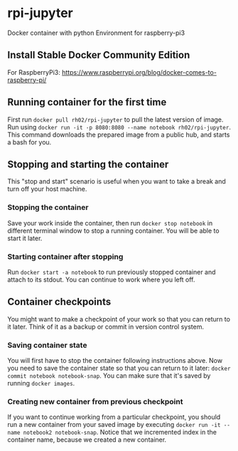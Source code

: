 rpi-jupyter
===

Docker container with python Environment for raspberry-pi3

## Install Stable Docker Community Edition


For RaspberryPi3: https://www.raspberrypi.org/blog/docker-comes-to-raspberry-pi/

## Running container for the first time


First run `docker pull rh02/rpi-jupyter` to pull the latest version of image. Run using `docker run -it -p 8080:8080 --name notebook rh02/rpi-jupyter`. This command downloads the prepared image from a public hub, and starts a bash for you.

## Stopping and starting the container

This "stop and start" scenario is useful when you want to take a break and turn off your host machine.

### Stopping the container

Save your work inside the container, then run `docker stop notebook` in different terminal window to stop a running container. You will be able to start it later.

### Starting container after stopping

Run `docker start -a notebook` to run previously stopped container and attach to its stdout. You can continue to work where you left off.

## Container checkpoints

You might want to make a checkpoint of your work so that you can return to it later. Think of it as a backup or commit in version control system.

### Saving container state

You will first have to stop the container following instructions above. Now you need to save the container state so that you can return to it later: `docker commit notebook notebook-snap`. You can make sure that it's saved by running `docker images`.

### Creating new container from previous checkpoint

If you want to continue working from a particular checkpoint, you should run a new container from your saved image by executing `docker run -it --name notebook2 notebook-snap`. Notice that we incremented index in the container name, because we created a new container.



